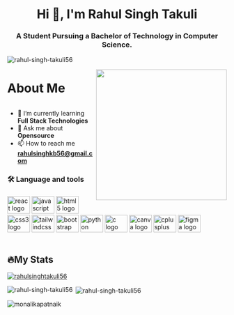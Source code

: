 <h1 align="center">Hi 👋, I'm Rahul Singh Takuli</h1>
<h3 align="center">A Student Pursuing a Bachelor of Technology in Computer Science.</h3>
<p align="left"> <img src="https://komarev.com/ghpvc/?username=rahul-singh-takuli56&label=Profile%20views&color=0e75b6&style=flat" alt="rahul-singh-takuli56" /> </p>

<img align="right" height="300" src="https://user-images.githubusercontent.com/74038190/212750999-42ff8a64-dad8-4772-9648-849968543991.gif" />
<h1>About Me </h1>
<p align="left"> <a href="https://twitter.com/" target="blank"><img src="https://img.shields.io/twitter/follow/?logo=twitter&style=for-the-badge" alt="" /></a> </p>
<!-- <img align="right" alt="Coding" width="200" height = "400" src="https://raw.githubusercontent.com/devSouvik/devSouvik/master/gif3.gif"> -->

- 🌱 I’m currently learning **Full Stack Technologies**
- 🌱 Ask me about **Opensource**
- 📫 How to reach me **rahulsinghkb56@gmail.com**
<h3 align="left">🛠 Language and tools</h3>


###

<div align="left">
  <img src="https://cdn.jsdelivr.net/gh/devicons/devicon/icons/react/react-original.svg" height="40" width="52" alt="react logo"  />
  <img src="https://cdn.jsdelivr.net/gh/devicons/devicon/icons/javascript/javascript-original.svg" height="40" width="52" alt="javascript logo"  />
  <img src="https://cdn.jsdelivr.net/gh/devicons/devicon/icons/html5/html5-original.svg" height="40" width="52" alt="html5 logo"  />
  <img src="https://cdn.jsdelivr.net/gh/devicons/devicon/icons/css3/css3-original.svg" height="40" width="52" alt="css3 logo"  />
  <img src="https://cdn.jsdelivr.net/gh/devicons/devicon/icons/tailwindcss/tailwindcss-original-wordmark.svg" height="40" width="52" alt="tailwindcss logo"  />
  <img src="https://cdn.jsdelivr.net/gh/devicons/devicon/icons/bootstrap/bootstrap-original.svg" height="40" width="52" alt="bootstrap logo"  />
  <img src="https://cdn.jsdelivr.net/gh/devicons/devicon/icons/python/python-original.svg" height="40" width="52" alt="python logo"  />
  <img src="https://cdn.jsdelivr.net/gh/devicons/devicon/icons/c/c-original.svg" height="40" width="52" alt="c logo"  />
  <img src="https://cdn.jsdelivr.net/gh/devicons/devicon/icons/canva/canva-original.svg" height="40" width="52" alt="canva logo"  />
  <img src="https://cdn.jsdelivr.net/gh/devicons/devicon/icons/cplusplus/cplusplus-original.svg" height="40" width="52" alt="cplusplus logo"  />
  <img src="https://cdn.jsdelivr.net/gh/devicons/devicon/icons/figma/figma-original.svg" height="40" width="52" alt="figma logo"  />
</div>
<br>
<h2>🔥My Stats</h2>
<p align="left"> <a href="https://github.com/ryo-ma/github-profile-trophy"><img src="https://github-profile-trophy.vercel.app/?username=rahul-singh-takuli56&theme=dracula" alt="rahulsinghtakuli56" /></a> </p> 

<p><img align="left" src="https://github-readme-stats.vercel.app/api/top-langs?username=rahul-singh-takuli56&show_icons=true&locale=en&layout=compact&theme=radical&disable_animations=true" alt="rahul-singh-takuli56" /></p>

<p>&nbsp;<img align="center" src="https://github-readme-stats.vercel.app/api?username=rahul-singh-takuli56&show_icons=true&locale=en&theme=radical&disable_animations=true" alt="rahul-singh-takuli56" /></p>

<p><img align="center" src="https://github-readme-streak-stats.herokuapp.com/?user=rahul-singh-takuli56&theme=radical&disable_animations=true" alt="monalikapatnaik" /></p>

<br>
